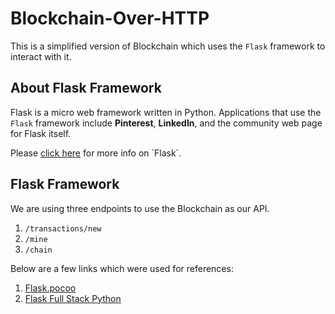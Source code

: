 # Blockchain-Over-HTTP

This is a simplified version of Blockchain which uses the `Flask` framework to interact with it.

## About Flask Framework
Flask is a micro web framework written in Python. Applications that use the `Flask` framework include **Pinterest**, **LinkedIn**, and the community web page for Flask itself. 

Please [click here](https://en.wikipedia.org/wiki/Flask_(web_framework)) for more info on `Flask`.

## Flask Framework
We are using three endpoints to use the Blockchain as our API.
1. `/transactions/new`
2. `/mine`
3. `/chain`

Below are a few links which were used for references:
1. [Flask.pocoo](http://flask.pocoo.org/docs/0.12/quickstart/#a-minimal-application)
2. [Flask Full Stack Python](https://www.fullstackpython.com/flask.html)

